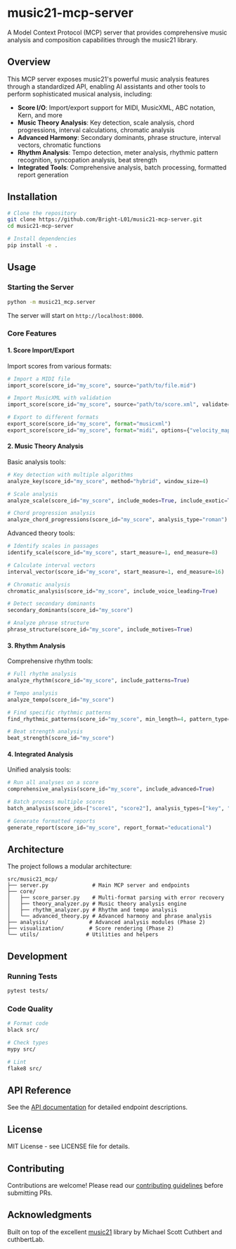 # music21-mcp-server

A Model Context Protocol (MCP) server that provides comprehensive music analysis and composition capabilities through the music21 library.

## Overview

This MCP server exposes music21's powerful music analysis features through a standardized API, enabling AI assistants and other tools to perform sophisticated musical analysis, including:

- **Score I/O**: Import/export support for MIDI, MusicXML, ABC notation, Kern, and more
- **Music Theory Analysis**: Key detection, scale analysis, chord progressions, interval calculations, chromatic analysis
- **Advanced Harmony**: Secondary dominants, phrase structure, interval vectors, chromatic functions
- **Rhythm Analysis**: Tempo detection, meter analysis, rhythmic pattern recognition, syncopation analysis, beat strength
- **Integrated Tools**: Comprehensive analysis, batch processing, formatted report generation

## Installation

```bash
# Clone the repository
git clone https://github.com/Bright-L01/music21-mcp-server.git
cd music21-mcp-server

# Install dependencies
pip install -e .
```

## Usage

### Starting the Server

```bash
python -m music21_mcp.server
```

The server will start on `http://localhost:8000`.

### Core Features

#### 1. Score Import/Export

Import scores from various formats:
```python
# Import a MIDI file
import_score(score_id="my_score", source="path/to/file.mid")

# Import MusicXML with validation
import_score(score_id="my_score", source="path/to/score.xml", validate=True)

# Export to different formats
export_score(score_id="my_score", format="musicxml")
export_score(score_id="my_score", format="midi", options={"velocity_map": "expressive"})
```

#### 2. Music Theory Analysis

Basic analysis tools:
```python
# Key detection with multiple algorithms
analyze_key(score_id="my_score", method="hybrid", window_size=4)

# Scale analysis
analyze_scale(score_id="my_score", include_modes=True, include_exotic=True)

# Chord progression analysis
analyze_chord_progressions(score_id="my_score", analysis_type="roman")
```

Advanced theory tools:
```python
# Identify scales in passages
identify_scale(score_id="my_score", start_measure=1, end_measure=8)

# Calculate interval vectors
interval_vector(score_id="my_score", start_measure=1, end_measure=16)

# Chromatic analysis
chromatic_analysis(score_id="my_score", include_voice_leading=True)

# Detect secondary dominants
secondary_dominants(score_id="my_score")

# Analyze phrase structure
phrase_structure(score_id="my_score", include_motives=True)
```

#### 3. Rhythm Analysis

Comprehensive rhythm tools:
```python
# Full rhythm analysis
analyze_rhythm(score_id="my_score", include_patterns=True)

# Tempo analysis
analyze_tempo(score_id="my_score")

# Find specific rhythmic patterns
find_rhythmic_patterns(score_id="my_score", min_length=4, pattern_type="ostinato")

# Beat strength analysis
beat_strength(score_id="my_score")
```

#### 4. Integrated Analysis

Unified analysis tools:
```python
# Run all analyses on a score
comprehensive_analysis(score_id="my_score", include_advanced=True)

# Batch process multiple scores
batch_analysis(score_ids=["score1", "score2"], analysis_types=["key", "rhythm"])

# Generate formatted reports
generate_report(score_id="my_score", report_format="educational")
```

## Architecture

The project follows a modular architecture:

```
src/music21_mcp/
├── server.py              # Main MCP server and endpoints
├── core/
│   ├── score_parser.py    # Multi-format parsing with error recovery
│   ├── theory_analyzer.py # Music theory analysis engine
│   ├── rhythm_analyzer.py # Rhythm and tempo analysis
│   └── advanced_theory.py # Advanced harmony and phrase analysis
├── analysis/             # Advanced analysis modules (Phase 2)
├── visualization/        # Score rendering (Phase 2)
└── utils/               # Utilities and helpers
```

## Development

### Running Tests

```bash
pytest tests/
```

### Code Quality

```bash
# Format code
black src/

# Check types
mypy src/

# Lint
flake8 src/
```

## API Reference

See the [API documentation](docs/api.md) for detailed endpoint descriptions.

## License

MIT License - see LICENSE file for details.

## Contributing

Contributions are welcome! Please read our [contributing guidelines](CONTRIBUTING.md) before submitting PRs.

## Acknowledgments

Built on top of the excellent [music21](https://github.com/cuthbertLab/music21) library by Michael Scott Cuthbert and cuthbertLab.